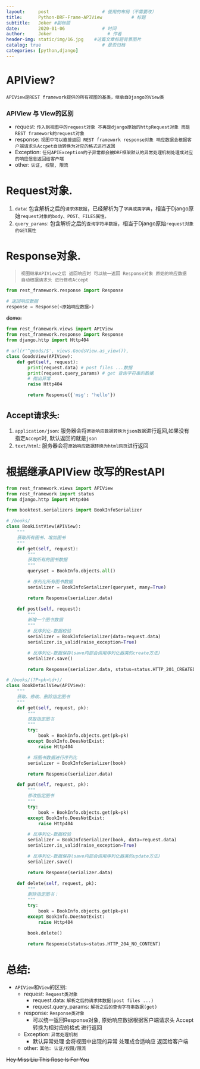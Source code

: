 ```yaml
---
layout:     post                    # 使用的布局（不需要改）
title:      Python-DRF-Frame-APIView           # 标题 
subtitle:   Joker #副标题
date:       2020-01-06              # 时间
author:     Joker                     # 作者
header-img: static/img/16.jpg    #这篇文章标题背景图片
catalog: true                       # 是否归档
categories: [python,django]
---
```


# APIView?

`APIView是REST framework提供的所有视图的基类，继承自Django的View类`

### APIView 与 View的区别

- request: `传入到视图中的request对象 不再是django原始的httpRequest对象 而是REST framework的request对象`
- response: `视图中可以直接返回 REST framework response对象 响应数据会根据客户端请求头Accpet自动转换为对应的格式进行返回`
- Exception: `任何APIException的子异常都会被DRF框架默认的异常处理机制处理成对应的响应信息返回给客户端`
- other: `认证, 权限, 限流`

# Request对象.

1. `data`: 包含解析之后的`请求体数据`，已经解析为了`字典或类字典`，相当于Django原始`request对象的body、POST、FILES属性。`
2. `query_params`: 包含解析之后的`查询字符串数据`，相当于Django原始`request对象的GET属性`

# Response对象.

> `视图继承APIView之后 返回响应时 可以统一返回 Response对象 原始的响应数据 自动根据请求头 进行修改Accept`

```python
from rest_framework.response import Response

# 返回响应数据
response = Response(<原始响应数据>)
```

~~demo:~~

```python
from rest_framework.views import APIView
from rest_framework.response import Response
from django.http import Http404

# url(r'^goods/$', views.GoodsView.as_view()),
class GoodsView(APIView):
    def get(self, request):
        print(request.data) # post files ...数据
        print(request.query_params) # get 查询字符串的数据
        # 抛出异常
        raise Http404

        return Response({'msg': 'hello'})
```

## Accept请求头:
1. `application/json`: 服务器会将`原始响应数据转换为json数据`进行返回,如果没有指定`Accept`时, 默认返回的就是`json`
2. `text/html`: 服务器会将`原始响应数据转换为html网页`进行返回

# 根据继承APIView 改写的RestAPI

```python
from rest_framework.views import APIView
from rest_framework import status
from django.http import Http404

from booktest.serializers import BookInfoSerializer

# /books/
class BookListView(APIView):
    """
    获取所有图书、增加图书
    """
    def get(self, request):
        """
        获取所有的图书数据
        """
        queryset = BookInfo.objects.all()

        # 序列化所有图书数据
        serializer = BookInfoSerializer(queryset, many=True)

        return Response(serializer.data)

    def post(self, request):
        """
        新增一个图书数据
        """
        # 反序列化-数据校验
        serializer = BookInfoSerializer(data=request.data)
        serializer.is_valid(raise_exception=True)

        # 反序列化-数据保存(save内部会调用序列化器类的create方法)
        serializer.save()

        return Response(serializer.data, status=status.HTTP_201_CREATED)

# /books/(?P<pk>\d+)/
class BookDetailView(APIView):
    """
    获取、修改、删除指定图书
    """
    def get(self, request, pk):
        """
        获取指定图书
        """
        try:
            book = BookInfo.objects.get(pk=pk)
        except BookInfo.DoesNotExist:
            raise Http404

        # 将图书数据进行序列化
        serializer = BookInfoSerializer(book)

        return Response(serializer.data)

    def put(self, request, pk):
        """
        修改指定图书
        """
        try:
            book = BookInfo.objects.get(pk=pk)
        except BookInfo.DoesNotExist:
            raise Http404

        # 反序列化-数据校验
        serializer = BookInfoSerializer(book, data=request.data)
        serializer.is_valid(raise_exception=True)

        # 反序列化-数据保存(save内部会调用序列化器类的update方法)
        serializer.save()

        return Response(serializer.data)

    def delete(self, request, pk):
        """
        删除指定图书：
        """
        try:
            book = BookInfo.objects.get(pk=pk)
        except BookInfo.DoesNotExist:
            raise Http404

        book.delete()

        return Response(status=status.HTTP_204_NO_CONTENT)
``` 

# 总结:
- `APIView`和`View`的区别:
    - request: `Request类对象`
        - request.data: `解析之后的请求体数据(post files ...)`
        - request.query_params: `解析之后的查询字符串数据(get)`
    - response: `Response类对象`
        - 可以统一返回Response对象, 原始响应数据根据客户端请求头 Accept转换为相对应的格式 进行返回
    - Exception: `异常处理机制`
        - 默认异常处理 会将视图中出现的异常 处理成合适响应 返回给客户端
    - other: `其他: 认证/权限/限流`


~~Hey Miss Liu This Rose Is For You~~